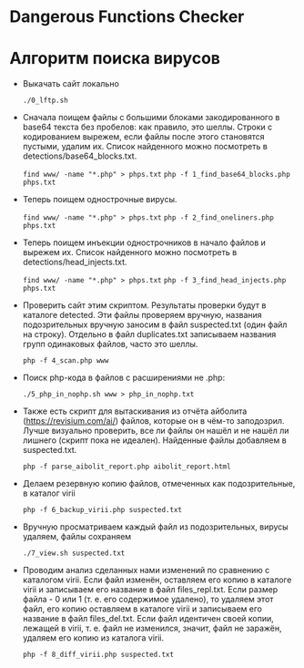# Dangerous Functions Checker


# Алгоритм поиска вирусов

* Выкачать сайт локально

	`./0_lftp.sh`

* Сначала поищем файлы с большими блоками закодированного в base64 текста без пробелов: как правило, это шеллы. Строки с кодированием вырежем, если файлы после этого становятся пустыми, удалим их. Список найденного можно посмотреть в detections/base64_blocks.txt.

	`find www/ -name "*.php" > phps.txt`
	`php -f 1_find_base64_blocks.php phps.txt`

* Теперь поищем однострочные вирусы.

	`find www/ -name "*.php" > phps.txt`
	`php -f 2_find_oneliners.php phps.txt`

* Теперь поищем инъекции однострочников в начало файлов и вырежем их. Список найденного можно посмотреть в detections/head_injects.txt.

	`find www/ -name "*.php" > phps.txt`
	`php -f 3_find_head_injects.php phps.txt`


* Проверить сайт этим скриптом. Результаты проверки будут в каталоге detected. Эти файлы проверяем вручную, названия подозрительных вручную заносим в файл suspected.txt (один файл на строку). Отдельно в файл duplicates.txt записываем названия групп одинаковых файлов, часто это шеллы.

	`php -f 4_scan.php www`

* Поиск php-кода в файлов с расширениями не .php:

	`./5_php_in_nophp.sh www > php_in_nophp.txt`

* Также есть скрипт для вытаскивания из отчёта айболита  (https://revisium.com/ai/) файлов, которые он в чём-то заподозрил. Лучше визуально проверить, все ли файлы он нашёл и не нашёл ли лишнего (скрипт пока не идеален). Найденные файлы добавляем в suspected.txt.

	`php -f parse_aibolit_report.php aibolit_report.html`

* Делаем резервную копию файлов, отмеченных как подозрительные, в каталог virii

	`php -f 6_backup_virii.php suspected.txt`

* Вручную просматриваем каждый файл из подозрительных, вирусы удаляем, файлы сохраняем

	`./7_view.sh suspected.txt`

* Проводим анализ сделанных нами изменений по сравнению с каталогом virii. Если файл изменён, оставляем его копию в каталоге virii и записываем его название в файл files_repl.txt. Если размер файла - 0 или 1 (т. е. его содержимое удалено), то удаляем этот файл, его копию оставляем в каталоге virii и записываем его название в файл files_del.txt. Если файл идентичен своей копии, лежащей в virii, т. е. файл не изменился, значит, файл не заражён, удаляем его копию из каталога virii.

	`php -f 8_diff_virii.php suspected.txt`

